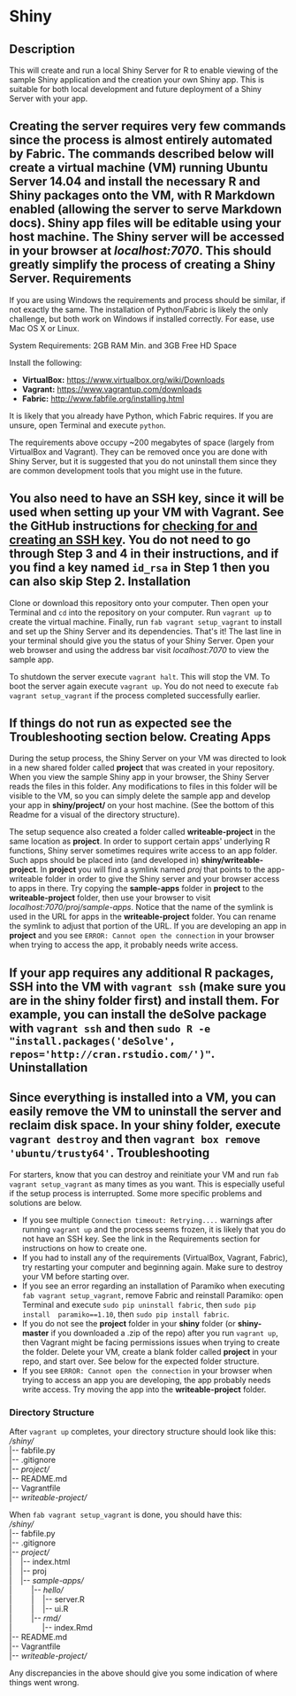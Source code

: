 Shiny
=====
Description
-----------
This will create and run a local Shiny Server for R to enable viewing of the 
sample Shiny application and the creation your own Shiny app. This is 
suitable for both local development and future deployment of a Shiny Server 
with your app.

Creating the server requires very few commands since the process is 
almost entirely automated by Fabric. The commands described below will create
a virtual machine (VM) running Ubuntu Server 14.04 and install the necessary 
R and Shiny packages onto the VM, with R Markdown enabled (allowing the 
server to serve Markdown docs). Shiny app files will be editable using your 
host machine. The Shiny server will be accessed in your browser at 
*localhost:7070*. This should greatly simplify the process of creating a 
Shiny Server.
Requirements
------------
If you are using Windows the requirements and process should be similar, 
if not exactly the same. The installation of Python/Fabric is likely the 
only challenge, but both work on Windows if installed correctly. For ease, 
use Mac OS X or Linux.

System Requirements: 2GB RAM Min. and 3GB Free HD Space

Install the following:

+ **VirtualBox:** https://www.virtualbox.org/wiki/Downloads
+ **Vagrant:** https://www.vagrantup.com/downloads
+ **Fabric:** http://www.fabfile.org/installing.html

It is likely that you already have Python, which Fabric requires. If you are 
unsure, open Terminal and execute `python`.

The requirements above occupy ~200 megabytes of space (largely from 
VirtualBox and Vagrant). They can be removed once you are done with Shiny 
Server, but it is suggested that you do not uninstall them since they are 
common development tools that you might use in the future.

You also need to have an SSH key, since it will be used when setting up your 
VM with Vagrant. See the GitHub instructions for [checking for and creating 
an SSH key][1]. You do not need to go through Step 3 and 4 in their 
instructions, and if you find a key named `id_rsa` in Step 1 then you can 
also skip Step 2.
Installation
------------
Clone or download this repository onto your computer. Then open your Terminal
and `cd` into the repository on your computer. Run `vagrant up` to create 
the virtual machine. Finally, run `fab vagrant setup_vagrant` to install and
set up the Shiny Server and its dependencies. That's it! The last line in 
your terminal should give you the status of your Shiny Server. Open your 
web browser and using the address bar visit *localhost:7070* to view the 
sample app.

To shutdown the server execute `vagrant halt`. This will stop the VM. To boot 
the server again execute `vagrant up`. You do not need to execute `fab 
vagrant setup_vagrant` if the process completed successfully earlier.

If things do not run as expected see the Troubleshooting section below. 
Creating Apps
-------------
During the setup process, the Shiny Server on your VM was directed to look in a 
new shared folder called **project** that was created in your repository. When 
you view the sample Shiny app in your browser, the Shiny Server reads the 
files in this folder. Any modifications to files in this folder will be 
visible to the VM, so you can simply delete the sample app and develop your app
in **shiny/project/** on your host machine. (See the bottom of this Readme for
a visual of the directory structure).

The setup sequence also created a folder called **writeable-project** in the 
same location as **project**. In order to support certain apps' underlying R 
functions, Shiny server sometimes requires write access to an app folder. Such 
apps should be placed into (and developed in) **shiny/writeable-project**. In
**project** you will find a symlink named *proj* that points to the
app-writeable folder in order to give the Shiny server and your browser access
to apps in there. Try copying the **sample-apps** folder in **project** to the 
**writeable-project** folder, then use your browser to visit
*localhost:7070/proj/sample-apps*. Notice that the name of the symlink is used
in the URL for apps in the **writeable-project** folder. You can rename the
symlink to adjust that portion of the URL. If you are developing an app in
**project** and you see `ERROR: Cannot open the connection` in your 
browser when trying to access the app, it probably needs write access.

If your app requires any additional R packages, SSH into the VM with `vagrant
ssh` (make sure you are in the **shiny** folder first) and install them. For 
example, you can install the deSolve package with `vagrant ssh` and then 
`sudo R -e "install.packages('deSolve', repos='http://cran.rstudio.com/')"`. 
Uninstallation
--------------
Since everything is installed into a VM, you can easily remove the VM to 
uninstall the server and reclaim disk space. In your **shiny** folder, 
execute `vagrant destroy` and then `vagrant box remove 'ubuntu/trusty64'`.
Troubleshooting
---------------
For starters, know that you can destroy and reinitiate your VM and run 
`fab vagrant setup_vagrant` as many times as you want. This is especially 
useful if the setup process is interrupted. Some more specific problems and 
solutions are below.

+ If you see multiple `Connection timeout: Retrying....` warnings after running 
`vagrant up` and the process seems frozen, it is likely that you do not have an 
SSH key. See the link in the Requirements section for instructions on how to
create one.
+ If you had to install any of the requirements (VirtualBox, Vagrant, 
Fabric), try restarting your computer and beginning again. Make sure to 
destroy your VM before starting over.
+ If you see an error regarding an installation of Paramiko when executing 
`fab vagrant setup_vagrant`, remove Fabric and reinstall Paramiko: open 
Terminal and execute `sudo pip uninstall fabric`, then `sudo pip install 
paramiko==1.10`, then `sudo pip install fabric`.
+ If you do not see the **project** folder in your **shiny** folder (or 
**shiny-master** if you downloaded a .zip of the repo) after you run `vagrant
up`, then Vagrant might be facing permissions issues when trying to 
create the folder. Delete your VM, create a blank folder called **project** 
in your repo, and start over. See below for the expected folder structure.
+ If you see `ERROR: Cannot open the connection` in your browser when trying 
to access an app you are developing, the app probably needs write access. Try
moving the app into the **writeable-project** folder.

### Directory Structure
After `vagrant up` completes, your directory structure should look like this:  
*/shiny/*  
|-- fabfile.py  
|-- .gitignore  
|-- *project/*  
|-- README.md  
|-- Vagrantfile  
|-- *writeable-project/*

When `fab vagrant setup_vagrant` is done, you should have this:  
*/shiny/*  
|-- fabfile.py  
|-- .gitignore  
|-- *project/*  
|&nbsp;&nbsp;&nbsp; |-- index.html  
|&nbsp;&nbsp;&nbsp; |-- proj  
|&nbsp;&nbsp;&nbsp; |-- *sample-apps/*  
|&nbsp;&nbsp;&nbsp;&nbsp;&nbsp;&nbsp;&nbsp;&nbsp; |-- *hello/*  
|&nbsp;&nbsp;&nbsp;&nbsp;&nbsp;&nbsp;&nbsp;&nbsp;&nbsp;|&nbsp;
&nbsp; |-- server.R  
|&nbsp;&nbsp;&nbsp;&nbsp;&nbsp;&nbsp;&nbsp;&nbsp;&nbsp;|&nbsp;
&nbsp; |-- ui.R  
|&nbsp;&nbsp;&nbsp;&nbsp;&nbsp;&nbsp;&nbsp;&nbsp; |-- *rmd/*  
|&nbsp;&nbsp;&nbsp;&nbsp;&nbsp;&nbsp;&nbsp;&nbsp;&nbsp;&nbsp;&nbsp;
&nbsp; |-- index.Rmd  
|-- README.md  
|-- Vagrantfile  
|-- *writeable-project/*

Any discrepancies in the above should give you some indication of where 
things went wrong.

[1]: https://help.github.com/articles/generating-ssh-keys/
